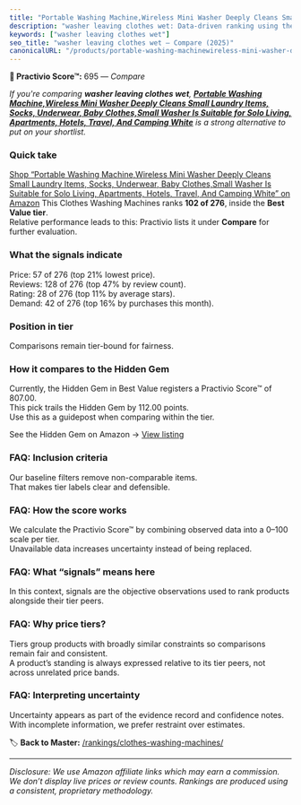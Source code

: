 ```yaml
---
title: "Portable Washing Machine,Wireless Mini Washer Deeply Cleans Small Laundry Items, Socks, Underwear, Baby Clothes,Small Washer Is Suitable for Solo Living, Apartments, Hotels, Travel, And Camping White"
description: "washer leaving clothes wet: Data-driven ranking using the Practivio Score™. Positioned by quality, value, demand, findability, momentum."
keywords: ["washer leaving clothes wet"]
seo_title: "washer leaving clothes wet — Compare (2025)"
canonicalURL: "/products/portable-washing-machinewireless-mini-washer-deeply-cleans-small-laundry-items-socks-underwear-baby-clothessmall-washer-is-suitable-for-solo-living-apartments-hotels-travel-and-camping-white-B0F7GH2WP1/"
---
```


**🛒 Practivio Score™:** 695 — _Compare_


*If you're comparing **washer leaving clothes wet**, **[Portable Washing Machine,Wireless Mini Washer Deeply Cleans Small Laundry Items, Socks, Underwear, Baby Clothes,Small Washer Is Suitable for Solo Living, Apartments, Hotels, Travel, And Camping White](https://www.amazon.com/dp/B0F7GH2WP1?tag=practivio-20)** is a strong alternative to put on your shortlist.*
### Quick take
[Shop “Portable Washing Machine,Wireless Mini Washer Deeply Cleans Small Laundry Items, Socks, Underwear, Baby Clothes,Small Washer Is Suitable for Solo Living, Apartments, Hotels, Travel, And Camping White” on Amazon](https://www.amazon.com/dp/B0F7GH2WP1?tag=practivio-20)
This Clothes Washing Machines ranks **102 of 276**, inside the **Best Value tier**.  
Relative performance leads to this: Practivio lists it under **Compare** for further evaluation.

### What the signals indicate
Price: 57 of 276 (top 21% lowest price).  
Reviews: 128 of 276 (top 47% by review count).  
Rating: 28 of 276 (top 11% by average stars).  
Demand: 42 of 276 (top 16% by purchases this month).

### Position in tier
Comparisons remain tier-bound for fairness.

### How it compares to the Hidden Gem
Currently, the Hidden Gem in Best Value registers a Practivio Score™ of 807.00.  
This pick trails the Hidden Gem by 112.00 points.  
Use this as a guidepost when comparing within the tier.  

See the Hidden Gem on Amazon → [View listing](https://www.amazon.com/dp/B01N68XF0O?tag=practivio-20)

### FAQ: Inclusion criteria
Our baseline filters remove non-comparable items.  
That makes tier labels clear and defensible.

### FAQ: How the score works
We calculate the Practivio Score™ by combining observed data into a 0–100 scale per tier.  
Unavailable data increases uncertainty instead of being replaced.

### FAQ: What “signals” means here
In this context, signals are the objective observations used to rank products alongside their tier peers.

### FAQ: Why price tiers?
Tiers group products with broadly similar constraints so comparisons remain fair and consistent.  
A product’s standing is always expressed relative to its tier peers, not across unrelated price bands.

### FAQ: Interpreting uncertainty
Uncertainty appears as part of the evidence record and confidence notes.  
With incomplete information, we prefer restraint over estimates.

<!-- Missing template for Compare/CompareWithinPriceClass -->


🏷️ **Back to Master:** [/rankings/clothes-washing-machines/](/rankings/clothes-washing-machines/)

---
_Disclosure: We use Amazon affiliate links which may earn a commission. We don’t display live prices or review counts. Rankings are produced using a consistent, proprietary methodology._
